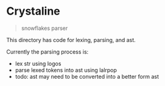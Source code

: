 # Crystaline

> snowflakes parser

This directory has code for lexing, parsing, and ast.

Currently the parsing process is:

- lex str using logos
- parse lexed tokens into ast using lalrpop
- todo: ast may need to be converted into a better form ast